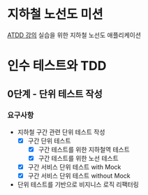 # 지하철 노선도 미션
[ATDD 강의](https://edu.nextstep.camp/c/R89PYi5H) 실습을 위한 지하철 노선도 애플리케이션

# 인수 테스트와 TDD
## 0단계 - 단위 테스트 작성
### 요구사항
- 지하철 구간 관련 단위 테스트 작성
  - [x] 구간 단위 테스트
    - [x] 구간 테스트를 위한 지하철역 테스트
    - [x] 구간 테스트를 위한 노선 테스트
  - [x] 구간 서비스 단위 테스트 with Mock
  - [x] 구간 서비스 단위 테스트 without Mock
- 단위 테스트를 기반으로 비지니스 로직 리팩터링
